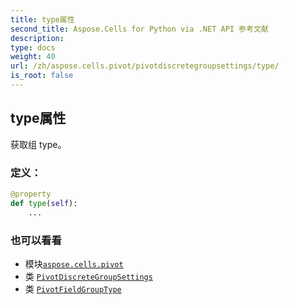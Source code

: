 ```yaml
---
title: type属性
second_title: Aspose.Cells for Python via .NET API 参考文献
description:
type: docs
weight: 40
url: /zh/aspose.cells.pivot/pivotdiscretegroupsettings/type/
is_root: false
---
```

## type属性

获取组 type。
### 定义：
```python
@property
def type(self):
    ...
```

### 也可以看看
* 模块[`aspose.cells.pivot`](../../)
* 类 [`PivotDiscreteGroupSettings`](/cells/python-net/zh/aspose.cells.pivot/pivotdiscretegroupsettings)
* 类 [`PivotFieldGroupType`](/cells/python-net/zh/aspose.cells.pivot/pivotfieldgrouptype)
